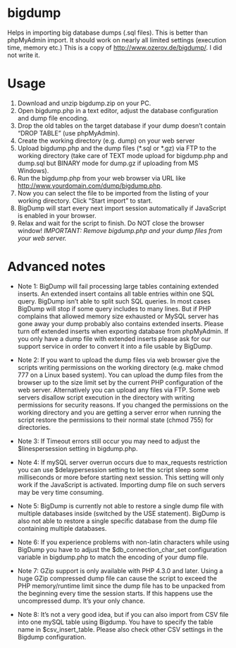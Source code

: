 # bigdump
Helps in importing big database dumps (.sql files).
This is better than phpMyAdmin import. It should work on nearly all limited settings (execution time, memory etc.)
This is a copy of http://www.ozerov.de/bigdump/. I did not write it.


# Usage
1. Download and unzip bigdump.zip on your PC.
2. Open bigdump.php in a text editor, adjust the database configuration and dump file encoding.
3. Drop the old tables on the target database if your dump doesn’t contain “DROP TABLE” (use phpMyAdmin).
4. Create the working directory (e.g. dump) on your web server
5. Upload bigdump.php and the dump files (*.sql or *.gz) via FTP to the working directory (take care of TEXT mode upload for bigdump.php and dump.sql but BINARY mode for dump.gz if uploading from MS Windows).
6. Run the bigdump.php from your web browser via URL like http://www.yourdomain.com/dump/bigdump.php.
7. Now you can select the file to be imported from the listing of your working directory. Click “Start import” to start.
8. BigDump will start every next import session automatically if JavaScript is enabled in your browser.
9. Relax and wait for the script to finish. Do NOT close the browser window!
_IMPORTANT: Remove bigdump.php and your dump files from your web server._


# Advanced notes

- Note 1: BigDump will fail processing large tables containing extended inserts. An extended insert contains all table entries within one SQL query. BigDump isn’t able to split such SQL queries. In most cases BigDump will stop if some query includes to many lines. But if PHP complains that allowed memory size exhausted or MySQL server has gone away your dump probably also contains extended inserts. Please turn off extended inserts when exporting database from phpMyAdmin. If you only have a dump file with extended inserts please ask for our support service in order to convert it into a file usable by BigDump.

- Note 2: If you want to upload the dump files via web browser give the scripts writing permissions on the working directory (e.g. make chmod 777 on a Linux based system). You can upload the dump files from the browser up to the size limit set by the current PHP configuration of the web server. Alternatively you can upload any files via FTP. Some web servers disallow script execution in the directory with writing permissions for security reasons. If you changed the permissions on the working directory and you are getting a server error when running the script restore the permissions to their normal state (chmod 755) for directories.

- Note 3: If Timeout errors still occur you may need to adjust the $linespersession setting in bigdump.php.

- Note 4: If mySQL server overrun occurs due to max_requests restriction you can use $delaypersession setting to let the script sleep some milliseconds or more before starting next session. This setting will only work if the JavaScript is activated. Importing dump file on such servers may be very time consuming.

- Note 5: BigDump is currently not able to restore a single dump file with multiple databases inside (switched by the USE statement). BigDump is also not able to restore a single specific database from the dump file containing multiple databases.

- Note 6: If you experience problems with non-latin characters while using BigDump you have to adjust the $db_connection_char_set configuration variable in bigdump.php to match the encoding of your dump file.

- Note 7: GZip support is only available with PHP 4.3.0 and later. Using a huge GZip compressed dump file can cause the script to exceed the PHP memory/runtime limit since the dump file has to be unpacked from the beginning every time the session starts. If this happens use the uncompressed dump. It’s your only chance.

- Note 8: It’s not a very good idea, but if you can also import from CSV file into one mySQL table using Bigdump. You have to specify the table name in $csv_insert_table. Please also check other CSV settings in the Bigdump configuration.